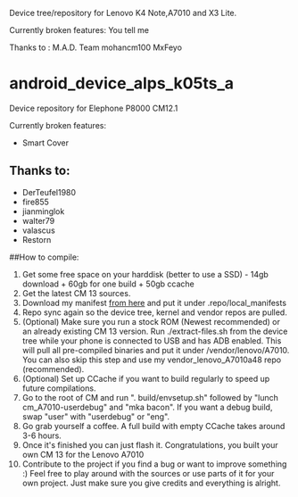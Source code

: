 Device tree/repository for Lenovo K4 Note,A7010 and X3 Lite.

Currently broken features:
You tell me

Thanks to : 
M.A.D. Team
mohancm100
MxFeyo


# android_device_alps_k05ts_a
Device repository for Elephone P8000 CM12.1

Currently broken features:
 * Smart Cover

## Thanks to:
 * DerTeufel1980
 * fire855
 * jianminglok
 * walter79
 * valascus
 * Restorn


##How to compile:
1. Get some free space on your harddisk (better to use a SSD) - 14gb download + 60gb for one build + 50gb ccache
2. Get the latest CM 13 sources.
3. Download my manifest [from here](https://github.com/DarkBlood23/android_.repo_local_manifests) and put it under .repo/local_manifests
4. Repo sync again so the device tree, kernel and vendor repos are pulled.
5. (Optional) Make sure you run a stock ROM (Newest recommended) or an already existing CM 13 version. Run ./extract-files.sh from the device tree while your phone is connected to USB and has ADB enabled. This will pull all pre-compiled binaries and put it under /vendor/lenovo/A7010. You can also skip this step and use my vendor_lenovo_A7010a48 repo (recommended).
6. (Optional) Set up CCache if you want to build regularly to speed up future compilations.
7. Go to the root of CM and run ". build/envsetup.sh" followed by "lunch cm_A7010-userdebug" and "mka bacon". If you want a debug build, swap "user" with "userdebug" or "eng".
8. Go grab yourself a coffee. A full build with empty CCache takes around 3-6 hours. 
9. Once it's finished you can just flash it. Congratulations, you built your own CM 13 for the Lenovo A7010
10. Contribute to the project if you find a bug or want to improve something :) Feel free to play around with the sources or use parts of it for your own project. Just make sure you give credits and everything is alright.
